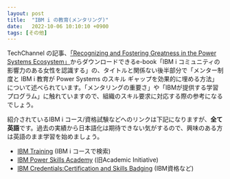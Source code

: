 ```yaml
---
layout: post
title:  "IBM i の教育(メンタリング)"
date:   2022-10-06 10:10:10 +0900
tags: [その他]
---
```

TechChannel の記事、[「Recognizing and Fostering Greatness in the Power Systems Ecosystem」](https://techchannel.com/Trends/09/2022/greatness-power-systems-ecosystem)からダウンロードできるe-book「IBM i コミュニティの影響力のある女性を認識する」の、タイトルと関係ない後半部分で「メンター制度と IBM i 教育が Power Systems のスキル ギャップを効果的に埋める方法」について述べられています。「メンタリングの重要さ」や「IBMが提供する学習プログラム」に触れていますので、組織のスキル要求に対応する際の参考になるでしょう。

紹介されているIBM i コース/資格試験などへのリンクは下記になりますが、**全て英語**です。過去の実績から日本語化は期待できない気がするので、興味のある方は英語のまま学習を始めましょう。

* [IBM Training](https://www.ibm.com/training/search?query=ibm%20i) (IBM i コースで検索)
* [IBM Power Skills Academy](https://www.ibm.com/academic/topic/power-systems) (旧Academic Initiative)
* [IBM Credentials:Certification and Skills Badging](https://www.ibm.com/training/credentials/) (IBM資格など)
